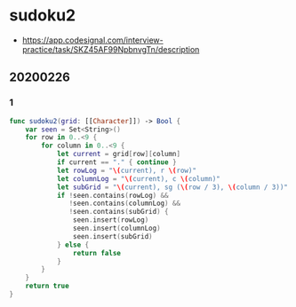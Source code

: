 # sudoku2

- <https://app.codesignal.com/interview-practice/task/SKZ45AF99NpbnvgTn/description>

## 20200226

### 1

``` swift
func sudoku2(grid: [[Character]]) -> Bool {
    var seen = Set<String>()
    for row in 0..<9 {
        for column in 0..<9 {
            let current = grid[row][column]
            if current == "." { continue }
            let rowLog = "\(current), r \(row)"
            let columnLog = "\(current), c \(column)"
            let subGrid = "\(current), sg (\(row / 3), \(column / 3))"
            if !seen.contains(rowLog) &&
               !seen.contains(columnLog) &&
               !seen.contains(subGrid) {
                seen.insert(rowLog)
                seen.insert(columnLog)
                seen.insert(subGrid)
            } else {
                return false
            }
        }
    }
    return true
}
```
